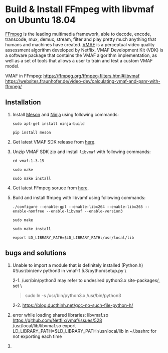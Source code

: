 # Build & Install FFmpeg with libvmaf on Ubuntu 18.04
[FFmpeg](https://ffmpeg.org/ffmpeg.html) is the leading multimedia framework, able to decode, encode, transcode, mux, demux, stream, filter and play pretty much anything that humans and machines have created. [VMAF](https://github.com/Netflix/vmaf) is a perceptual video quality assessment algorithm developed by Netflix. VMAF Development Kit (VDK) is a software package that contains the VMAF algorithm implementation, as well as a set of tools that allows a user to train and test a custom VMAF model.

VMAF in FFmpeg: https://ffmpeg.org/ffmpeg-filters.html#libvmaf \
https://websites.fraunhofer.de/video-dev/calculating-vmaf-and-psnr-with-ffmpeg/

## Installation
1. Install [Meson](https://mesonbuild.com/index.html) and [Ninja](https://github.com/ninja-build/ninja) using following commands:
    
    `sudo apt-get install ninja-build`
    
    `pip install meson`
2. Get latest VMAF SDK release from [here](https://github.com/Netflix/vmaf/releases).
3. Unzip VMAF SDK zip and install `libvmaf` with following commands:
    
    `cd vmaf-1.3.15`
    
    `sudo make`
    
    `sudo make install`
4. Get latest FFmpeg soruce from [here](https://ffmpeg.org/download.html).
5. Build and install ffmpeg with libvamf using following commands:
    
    `./configure --enable-gpl --enable-libx264 --enable-libx265 --enable-nonfree --enable-libvmaf --enable-version3`
    
    `sudo make`
    
    `sudo make install`
    
    `export LD_LIBRARY_PATH=$LD_LIBRARY_PATH:/usr/local/lib`
    
## bugs and solutions
1. Unable to import a module that is definitely installed (Python.h) \
    #!/usr/bin/env python3 in vmaf-1.5.3/python/setup.py \
    
    2-1. /usr/bin/python3 may refer to undesired python3.x site-packages/, set \
    > sudo ln -s /usr/bin/python3.x /usr/bin/python3 
    
    2-2. https://blog.ducthinh.net/gcc-no-such-file-python-h/
2. error while loading shared libraries: libvmaf.so \
    https://github.com/Netflix/vmaf/issues/528 \
    /usr/local/lib/libvmaf.so
    export LD_LIBRARY_PATH=$LD_LIBRARY_PATH:/usr/local/lib   in ~/.bashrc for not exporting each time

3. 
